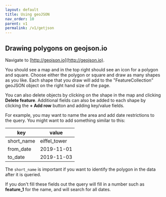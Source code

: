 ```yaml
---
layout: default
title: Using geoJSON
nav_order: 10
parent: v1
permalink: /v1/getjson
---
```


## Drawing polygons on geojson.io
Navigate to [http://geojson.io](http://geojson.io).

You should see a map and in the top right should see an icon for a polygon and square.  Choose either the polygon or square and draw as many shapes as you like.  Each shape that you draw will add to the "FeatureCollection" geoJSON object on the right hand size of the page.

You can also delete objects by clicking on the shape in the map and clicking **Delete feature**.  Additional fields can also be added to each shape by clicking the **+ Add row** button and adding key/value fields.

For example, you may want to name the area and add date restrictions to the query.  You might want to add something similar to this:

| key        | value            |
|------------|------------------|
| short_name | eiffel_tower     |
| from_date  | 2019-11-01       |
| to_date    | 2019-11-03       |

The `short_name` is important if you want to identify the polygon in the data after it is queried.

If you don't fill these fields out the query will fill in a number such as **feature_1** for the name, and will search for all dates. 
